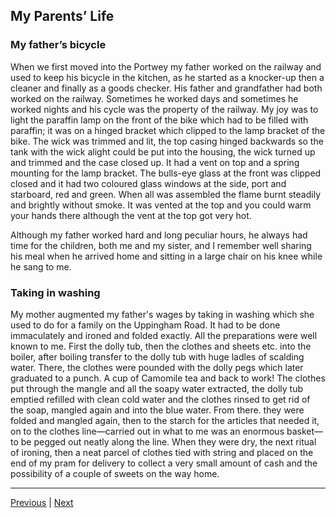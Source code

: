 ## My Parents’ Life

### My father’s bicycle

When we first moved into the Portwey my father worked on the railway and used to keep his bicycle in the kitchen, as he started as a knocker-up then a cleaner and finally as a goods checker. His father and grandfather had both worked on the railway. Sometimes he worked days and sometimes he worked nights and his cycle was the property of the railway. My joy was to light the paraffin lamp on the front of the bike which had to be filled with paraffin; it was on a hinged bracket which clipped to the lamp bracket of the bike. The wick was trimmed and lit, the top casing hinged backwards so the tank with the wick alight could be put into the housing, the wick turned up and trimmed and the case closed up. It had a vent on top and a spring mounting for the lamp bracket. The bulls-eye glass at the front was clipped closed and it had two coloured glass windows at the side, port and starboard, red and green. When all was assembled the flame burnt steadily and brightly without smoke. It was vented at the top and you could warm your hands there although the vent at the top got very hot.

Although my father worked hard and long peculiar hours, he always had time for the children, both me and my sister, and I remember well sharing his meal when he arrived home and sitting in a large chair on his knee while he sang to me.

### Taking in washing

My mother augmented my father's wages by taking in washing which she used to do for a family on the Uppingham Road. It had to be done immaculately and ironed and folded exactly. All the preparations were well known to me. First the dolly tub, then the clothes and sheets etc. into the boiler, after boiling transfer to the dolly tub with huge ladles of scalding water. There, the clothes were pounded with the dolly pegs which later graduated to a punch. A cup of Camomile tea and back to work! The clothes put through the mangle and all the soapy water extracted, the dolly tub emptied refilled with clean cold water and the clothes rinsed to get rid of the soap, mangled again and into the blue water. From there. they were folded and mangled again, then to the starch for the articles that needed it, on to the clothes line—carried out in what to me was an enormous basket—to be pegged out neatly along the line. When they were dry, the next ritual of ironing, then a neat parcel of clothes tied with string and placed on the end of my pram for delivery to collect a very small amount of cash and the possibility of a couple of sweets on the way home.

---

<a href="./WAE-10.html">Previous</a> | <a href="./WAE-12.html">Next</a>
